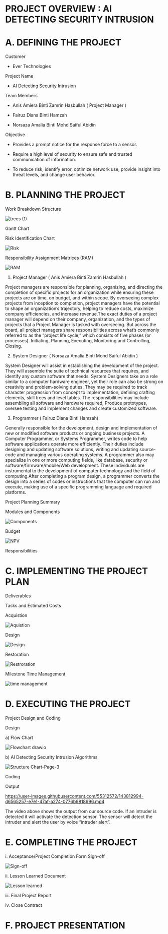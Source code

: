 # PROJECT OVERVIEW : AI DETECTING SECURITY INTRUSION

# A. DEFINING THE PROJECT

Customer

- Ever Technologies 


Project Name

- AI Detecting Security Intrusion


Team Members

- Anis Amiera Binti Zamrin Hasbullah ( Project Manager )

- Fairuz Diana Binti Hamzah 

- Norsaza Amalia Binti Mohd Saiful Abidin


Objective

- Provides a prompt notice for the response force to a sensor.

- Require a high level of security to ensure safe and trusted communication of information.

- To reduce risk, identify error, optimize network use, provide insight into threat levels, and change user behavior.


# B. PLANNING THE PROJECT
Work Breakdown Structure

![trees (1)](https://user-images.githubusercontent.com/55696734/148920380-4dad6438-21e2-4bfa-8de7-5cca8e927be0.jpg)

Gantt Chart

Risk Identification Chart

![Risk](https://user-images.githubusercontent.com/55696734/149678348-e06e02bd-07ad-4994-8fd0-3f9c7993f4b4.JPG)

Responsibility Assignment Matrices (RAM)

![RAM](https://user-images.githubusercontent.com/55696734/148920593-8dbdc5df-122f-4b93-8c39-8b6b7763d91e.JPG)

1. Project Manager ( Anis Amiera Binti Zamrin Hasbullah )

Project managers are responsible for planning, organizing, and directing the completion of specific projects for an organization while ensuring these projects are on time, on budget, and within scope. By overseeing complex projects from inception to completion, project managers have the potential to shape an organization’s trajectory, helping to reduce costs, maximize company efficiencies, and increase revenue.The exact duties of a project manager will depend on their company, organization, and the types of projects that a Project Manager is tasked with overseeing. But across the board, all project managers share responsibilities across what’s commonly referred to as the “project life cycle,” which consists of five phases (or processes).
Initiating,
Planning,
Executing,
Monitoring and Controlling,
Closing.

2. System Designer ( Norsaza Amalia Binti Mohd Saiful Abidin )

System Designer will assist in establishing the development of the project. They will assemble the suite of technical resources that requires, and identify any custom software that needs. System Designers take on a role similar to a computer hardware engineer, yet their role can also be strong on creativity and problem-solving duties. They may be required to track character progression from concept to implementation, defining crafting elements, skill trees and level tables. The responsibilities may include assembling all software and hardware required, Produce prototypes, oversee testing and implement changes and create customized software.


3. Programmer ( Fairuz Diana Binti Hamzah)

Generally responsible for the development, design and implementation of new or modified software products or ongoing business projects. A Computer Programmer, or Systems Programmer, writes code to help software applications operate more efficiently. Their duties include designing and updating software solutions, writing and updating source-code and managing various operating systems. A programmer also may specialize in one or more computing fields, like database, security or software/firmware/mobile/Web development. These individuals are instrumental to the development of computer technology and the field of computing.After completing a program design, a programmer converts the design into a series of codes or instructions that the computer can run and execute, making use of a specific programming language and required platforms.

Project Planning Summary

Modules and Components

![Components](https://user-images.githubusercontent.com/55696734/149678890-45746e8f-f27b-49a4-b8db-1dfd15a8bb3a.JPG)

Budget

![NPV](https://user-images.githubusercontent.com/55696734/148921295-96611598-c78a-46fe-8cc1-bf8cb5bb4c90.JPG)

Responsibilities

# C. IMPLEMENTING THE PROJECT PLAN

Deliverables

Tasks and Estimated Costs

Acquistion

![Aquistion](https://user-images.githubusercontent.com/55696734/148921734-c830bd37-adba-4f08-a6d2-279544ccd91e.JPG)

Design 

![Design](https://user-images.githubusercontent.com/55696734/148921815-0ea6dcc4-e598-4a88-b1ab-b630550f6058.JPG)

Restoration

![Restroration](https://user-images.githubusercontent.com/55696734/148921932-2d2ba1e4-7c4d-4b7e-bd73-770447d18f41.JPG)

Milestone Time Management

![time management](https://user-images.githubusercontent.com/55696734/149793771-8775e18a-bcdd-438b-98b6-12330d1c351c.JPG)

# D. EXECUTING THE PROJECT

Project Design and Coding

Design

a) Flow Chart

![Flowchart drawio](https://user-images.githubusercontent.com/55697008/149782883-30d8c617-0f6b-4da5-b624-0e262e255e05.png)

b) AI Detecting Security Intrusion Algorithms 

![Structure Chart-Page-3](https://user-images.githubusercontent.com/55696734/149678236-6de74fb9-dd67-4eb5-bec7-ead09484dc01.jpg)

Coding

Output

https://user-images.githubusercontent.com/55312572/143812994-d6565257-e7e1-47af-a274-0776b9818996.mp4

The video above shows the output from our source code. If an intruder is detected it will activate the detection sensor. The sensor will detect the intruder and alert the user by voice “intruder alert”.

# E. COMPLETING THE PROJECT

i. Acceptance/Project Completion Form Sign-off

![Sign-off](https://user-images.githubusercontent.com/55696734/149787959-58875b45-8e7f-4f23-b090-94272ef90ebf.JPG)

ii. Lesson Learned Document

![Lesson learned](https://user-images.githubusercontent.com/55696734/149792225-7d3ff233-86d4-4731-afaa-c1f5940e9eed.JPG)

iii. Final Project Report

iv. Close Contract

# F. PROJECT PRESENTATION




